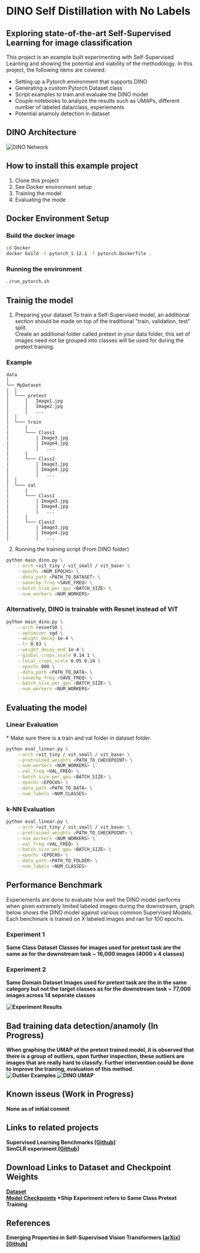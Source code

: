# DINO Self Distillation with No Labels

## Exploring state-of-the-art Self-Supervised Learning for image classification

This project is an example built experimenting with Self-Supervised Learning and showing the potential and viability of the methodology. In this project, the following items are covered:
* Setting up a Pytorch environment that supports DINO
* Generating a custom Pytorch Dataset class
* Script examples to train and evaluate the DINO model
* Couple notebooks to analyze the results such as UMAPs, different number of labeled data/class, experiements
* Potential anamoly detection in dataset

## DINO Architecture
![DINO Network](images/DINO_network.jpg)

## How to install this example project

1. Clone this project
2. See Docker environment setup
3. Training the model
4. Evaluating the mode

## Docker Environment Setup 
### Build the docker image
```Bash
cd Docker
docker build -t pytorch_1.12.1 -f pytorch.Dockerfile .
```

### Running the environment
```Bash
./run_pytorch.sh
```

## Trainig the model
1. Preparing your dataset
To train a Self-Supervised model, an additional section should be made on top of the traditional "train, validation, test" split.<br/>
Create an additional folder called pretext in your data folder, this set of images need not be grouped into classes will be used for during the pretext training.

### Example
```
data 
│
└── MyDataset
│  │
│  └─── pretext
│      │   Image1.jpg
│      │   Image2.jpg
│      │   ...
│  │
│  └─── train
|      |
|      └─── Class1
|          | Image3.jpg
|          | Image4.jpg
│          │   ...
|      |
|      └─── Class2
|          | Image3.jpg
|          | Image4.jpg
│          │   ...
│  │
│  └─── val
|      |
|      └─── Class1
|          | Image3.jpg
|          | Image4.jpg
│          │   ...
|      |
|      └─── Class2
|          | Image3.jpg
|          | Image4.jpg
│          │   ...
```

2. Running the training script (From DINO folder)
``` Bash
python main_dino.py \
	--arch <vit_tiny / vit_small / vit_base> \
	--epochs <NUM_EPOCHS> \
	--data_path <PATH_TO_DATASET> \
	--saveckp_freq <SAVE_FREQ> \
	--batch_size_per_gpu <BATCH_SIZE> \
	--num_workers <NUM_WORKERS>
```

### Alternatively, DINO is trainable with Resnet instead of ViT
```Bash
python main_dino.py \
	--arch resnet50 \
	--optimizer sgd \
	--weight_decay 1e-4 \
	--lr 0.03 \
	--weight_decay_end 1e-4 \
	--global_crops_scale 0.14 1 \
	--local_crops_scale 0.05 0.14 \
	--epochs 800 \
	--data_path <PATH_TO_DATA> \
	--saveckp_freq <SAVE_FREQ> \
	--batch_size_per_gpu <BATCH_SIZE> \
	--num_workers <NUM_WORKERS>
```

## Evaluating the model
### Linear Evaluation
\* Make sure there is a train and val folder in dataset folder.
``` Bash
python eval_linear.py \
	--arch <vit_tiny / vit_small / vit_base> \
	--pretrained_weights <PATH_TO_CHECKPOINT> \
	--num_workers <NUM_WORKERS> \
	--val_freq <VAL_FREQ> \
	--batch_size_per_gpu <BATCH_SIZE> \
	--epochs <EPOCHS> \
	--data_path <PATH_TO_DATA> \
	--num_labels <NUM_CLASSES>
```

### k-NN Evaluation
```Bash
python eval_linear.py \
	--arch <vit_tiny / vit_small / vit_base> \
	--pretrained_weights <PATH_TO_CHECKPOINT> \
	--num_workers <NUM_WORKERS> \
	--val_freq <VAL_FREQ> \
	--batch_size_per_gpu <BATCH_SIZE> \
	--epochs <EPOCHS> \
	--data_path <PATH_TO_FOLDER> \
	--num_labels <NUM_CLASSES>
```

## Performance Benchmark
Experiements are done to evaluate how well the DINO model performs when given extremely limited labeled images during the downstream, graph below shows the DINO model against various common Supervised Models. Each benchmark is trained on X labeled images and ran for 100 epochs.

### Experiment 1
<b>Same Class Dataset<b>
Classes for images used for pretext task are the same as for the downstream task
~ 16,000 images (4000 x 4 classes)

### Experiment 2
<b>Same Domain Dataset<b>
Images used for pretext task are the in the same category but not the target classes as for the downstream task
~ 77,000 images across 14 seperate classes

![Experiment Results](images/DINO_results.png)

## Bad training data detection/anamoly (In Progress)
When graphing the UMAP of the pretext trained model, it is observed that there is a group of outliers, upon further inspection, these outliers are images that are really hard to classify. Further intervention could be done to improve the training, evaluation of this method. <br/>
![Outlier Examples](images/DINO_outliers.jpg)
![DINO UMAP](images/DINO_umap.jpg)


## Known isseus (Work in Progress)
None as of initial commit

## Links to related projects
Supervised Learning Benchmarks [[Github]](https://github.com/shaunyuencw/CV_Supervised)<br/>
SimCLR experiment [[Github]](https://github.com/shaunyuencw/SimCLR)

## Download Links to Dataset and Checkpoint Weights
[Dataset](https://drive.google.com/file/d/16JvLoYBy6f65uCsJkbjiZWLOuV2J3hVe/view?usp=share_link)<br>
[Model Checkpoints](https://drive.google.com/drive/folders/14Kuljh7nrNAXj_RP9fF_i0Nzcz39Wwd7?usp=share_link)
\*Ship Experiment refers to Same Class Pretext Training

## References
Emerging Properties in Self-Supervised Vision Transformers 
[[arXix]](https://arxiv.org/abs/2104.14294) [[Github]](https://github.com/facebookresearch/dino)